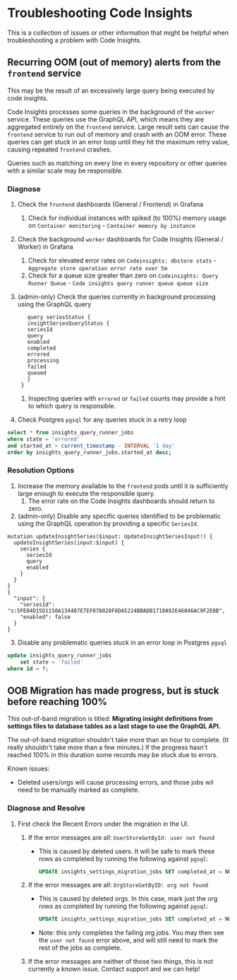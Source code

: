 # Troubleshooting Code Insights

This is a collection of issues or other information that might be helpful when troubleshooting
a problem with Code Insights.

## Recurring OOM (out of memory) alerts from the `frontend` service
This may be the result of an excessively large query being executed by code insights.

Code Insights processes some queries in the background of the `worker` service. These queries
use the GraphQL API, which means they are aggregated entirely on the `frontend` service. Large result
sets can cause the `frontend` service to run out of memory and crash with an OOM error. These queries
can get stuck in an error loop until they hit the maximum retry value, causing repeated `frontend` crashes.

Queries such as matching on every line in every repository or other queries with a similar
scale may be responsible.

### Diagnose
1. Check the `frontend` dashboards (General / Frontend) in Grafana
   1. Check for individual instances with spiked (to 100%) memory usage on `Container monitoring` - `Container memory by instance`
2. Check the background `worker` dashboards for Code Insights (General / Worker) in Grafana
   1. Check for elevated error rates on `Codeinsights: dbstore stats` - `Aggregate store operation error rate over 5m`
   2. Check for a queue size greater than zero on `Codeinsights: Query Runner Queue` - `Code insights query runner queue queue size`
3. (admin-only) Check the queries currently in background processing using the GraphQL query

   ``` gql 
      query seriesStatus {
      insightSeriesQueryStatus {
      seriesId
      query
      enabled
      completed
      errored
      processing
      failed
      queued
      }
    }
   ```
   1. Inspecting queries with `errored` or `failed` counts may provide a hint to which query is responsible.

4. Check Postgres `pgsql` for any queries stuck in a retry loop

  ``` sql
  select * from insights_query_runner_jobs
  where state = 'errored'
  and started_at > current_timestamp - INTERVAL '1 day'
  order by insights_query_runner_jobs.started_at desc;
  ```


### Resolution Options
1. Increase the memory available to the `frontend` pods until it is sufficiently large enough to execute the responsible query.
   1. The error rate on the Code Insights dashboards should return to zero.
2. (admin-only) Disable any specific queries identified to be problematic using the GraphQL operation by providing a specific `SeriesId`.

``` gql
mutation updateInsightSeries($input: UpdateInsightSeriesInput!) {
  updateInsightSeries(input:$input) {
    series {
      seriesId
      query
      enabled
    }
  }
}
{
  "input": {
    "seriesId": "s:5FE04D15D1150A134407E7EF078028F6DA5224BBADB1718A92E46046AC9F2E0B",
    "enabled": false
  }
}
```

3. Disable any problematic queries stuck in an error loop in Postgres `pgsql`

```sql
update insights_query_runner_jobs
    set state = 'failed'
where id = ?;
```

## OOB Migration has made progress, but is stuck before reaching 100%
This out-of-band migration is titled: **Migrating insight definitions from settings files to database tables as a last stage to use the GraphQL API.**

The out-of-band migration shouldn't take more than an hour to complete. (It really shouldn't take more than a few minutes.) If the progress hasn't reached 100% in this duration some records may be stuck due to errors.

Known issues:
- Deleted users/orgs will cause processing errors, and those jobs wil need to be manually marked as complete.

### Diagnose and Resolve
1. First check the Recent Errors under the migration in the UI.
    1. If the error messages are all: `UserStoreGetById: user not found`
        - This is caused by deleted users. It will be safe to mark these rows as completed by running the following against `pgsql`:

            ```sql
            UPDATE insights_settings_migration_jobs SET completed_at = NOW() WHERE completed_at IS NULL;
            ```

    2. If the error messages are all: `OrgStoreGetByID: org not found`
        - This is caused by deleted orgs. In this case, mark just the org rows as completed by running the following against `pgsql`:

            ```sql
            UPDATE insights_settings_migration_jobs SET completed_at = NOW() WHERE completed_at IS NULL AND org_id IS NOT NULL;
            ```
        
        - Note: this only completes the failing org jobs. You may then see the `user not found` error above, and will still need to mark the rest of the jobs as complete.
        
    3. If the error messages are neither of those two things, this is not currently a known issue. Contact support and we can help!
